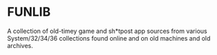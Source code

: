 # FUNLIB
A collection of old-timey game and sh*tpost app sources from various
System/32/34/36 collections found online and on old machines and old archives.

